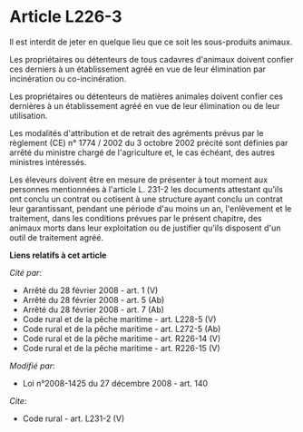 # Article L226-3

Il est interdit de jeter en quelque lieu que ce soit les sous-produits animaux. 

Les propriétaires ou détenteurs de tous cadavres d'animaux doivent confier ces derniers à un établissement agréé en vue de
leur élimination par incinération ou co-incinération. 

Les propriétaires ou détenteurs de matières animales doivent confier ces dernières à un établissement agréé en vue de leur
élimination ou de leur utilisation. 

Les modalités d'attribution et de retrait des agréments prévus par le règlement (CE) n° 1774 / 2002 du 3 octobre 2002 précité
sont définies par arrêté du ministre chargé de l'agriculture et, le cas échéant, des autres ministres intéressés. 

Les éleveurs doivent être en mesure de présenter à tout moment aux personnes mentionnées à l'article L. 231-2 les documents
attestant qu'ils ont conclu un contrat ou cotisent à une structure ayant conclu un contrat leur garantissant, pendant une
période d'au moins un an, l'enlèvement et le traitement, dans les conditions prévues par le présent chapitre, des animaux
morts dans leur exploitation ou de justifier qu'ils disposent d'un outil de traitement agréé.

**Liens relatifs à cet article**

_Cité par_:

  - Arrêté du 28 février 2008 - art. 1 (V)
  - Arrêté du 28 février 2008 - art. 5 (Ab)
  - Arrêté du 28 février 2008 - art. 7 (Ab)
  - Code rural et de la pêche maritime - art. L228-5 (V)
  - Code rural et de la pêche maritime - art. L272-5 (Ab)
  - Code rural et de la pêche maritime - art. R226-14 (V)
  - Code rural et de la pêche maritime - art. R226-15 (V)

_Modifié par_:

  - Loi n°2008-1425 du 27 décembre 2008 - art. 140

_Cite_:

  - Code rural - art. L231-2 (V)
